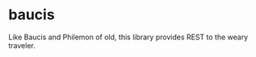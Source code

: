 baucis
=====================

Like Baucis and Philemon of old, this library provides REST to the weary traveler.